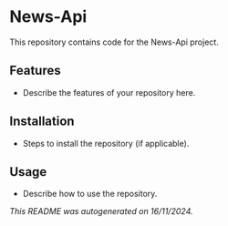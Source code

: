 # News-Api

This repository contains code for the News-Api project.

## Features
- Describe the features of your repository here.

## Installation
- Steps to install the repository (if applicable).

## Usage
- Describe how to use the repository.

_This README was autogenerated on 16/11/2024._